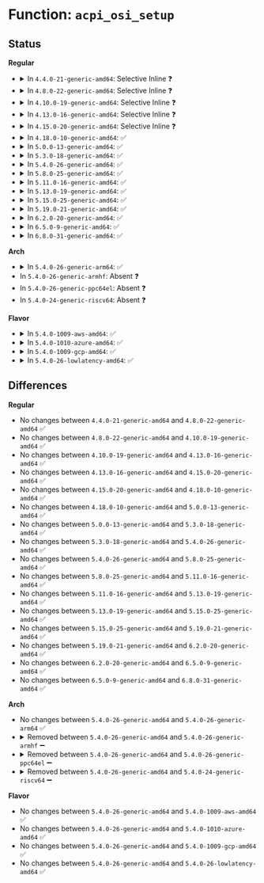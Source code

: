 # Function: <code>acpi_osi_setup</code>

## Status
<b>Regular</b>
<ul>
<li>
<details>
<summary>In <code>4.4.0-21-generic-amd64</code>: Selective Inline ❓</summary>

```c
void acpi_osi_setup(char * str)
```

```json
{
  "name": "acpi_osi_setup",
  "collision_type": "Unique Global",
  "inline_type": "Selective",
  "funcs": [
    {
      "addr": 18446744071595233827,
      "name": "acpi_osi_setup",
      "external": true,
      "loc": "drivers/acpi/osl.c:1430",
      "file": "drivers/acpi/osl.c",
      "inline": "not declared, inlined",
      "caller_inline": [],
      "caller_func": [
        "drivers/acpi/blacklist.c:dmi_disable_osi_win8",
        "drivers/acpi/blacklist.c:dmi_disable_osi_win7",
        "drivers/acpi/blacklist.c:dmi_disable_osi_vista",
        "drivers/acpi/blacklist.c:dmi_disable_osi_vista",
        "drivers/acpi/blacklist.c:dmi_disable_osi_vista",
        "drivers/acpi/osl.c:set_osi_linux",
        "drivers/acpi/osl.c:osi_setup"
      ]
    }
  ],
  "symbols": [
    {
      "addr": 18446744071595233827,
      "name": "acpi_osi_setup",
      "section": ".init.text",
      "bind": "STB_GLOBAL",
      "size": 232
    }
  ]
}
```
</details>
</li>
<li>
<details>
<summary>In <code>4.8.0-22-generic-amd64</code>: Selective Inline ❓</summary>

```c
void acpi_osi_setup(char * str)
```

```json
{
  "name": "acpi_osi_setup",
  "collision_type": "Unique Global",
  "inline_type": "Selective",
  "funcs": [
    {
      "addr": 18446744071595412260,
      "name": "acpi_osi_setup",
      "external": true,
      "loc": "drivers/acpi/osi.c:81",
      "file": "drivers/acpi/osi.c",
      "inline": "not declared, inlined",
      "caller_inline": [],
      "caller_func": [
        "drivers/acpi/osi.c:dmi_disable_osi_win8",
        "drivers/acpi/osi.c:dmi_disable_osi_win7",
        "drivers/acpi/osi.c:dmi_disable_osi_vista",
        "drivers/acpi/osi.c:dmi_disable_osi_vista",
        "drivers/acpi/osi.c:dmi_disable_osi_vista",
        "drivers/acpi/osi.c:acpi_osi_dmi_linux",
        "drivers/acpi/osi.c:osi_setup",
        "drivers/acpi/osi.c:acpi_osi_setup_linux"
      ]
    }
  ],
  "symbols": [
    {
      "addr": 18446744071595412260,
      "name": "acpi_osi_setup",
      "section": ".init.text",
      "bind": "STB_GLOBAL",
      "size": 258
    }
  ]
}
```
</details>
</li>
<li>
<details>
<summary>In <code>4.10.0-19-generic-amd64</code>: Selective Inline ❓</summary>

```c
void acpi_osi_setup(char * str)
```

```json
{
  "name": "acpi_osi_setup",
  "collision_type": "Unique Global",
  "inline_type": "Selective",
  "funcs": [
    {
      "addr": 18446744071595662110,
      "name": "acpi_osi_setup",
      "external": true,
      "loc": "drivers/acpi/osi.c:81",
      "file": "drivers/acpi/osi.c",
      "inline": "not declared, inlined",
      "caller_inline": [],
      "caller_func": [
        "drivers/acpi/osi.c:dmi_disable_osi_win8",
        "drivers/acpi/osi.c:dmi_disable_osi_win7",
        "drivers/acpi/osi.c:dmi_disable_osi_vista",
        "drivers/acpi/osi.c:dmi_disable_osi_vista",
        "drivers/acpi/osi.c:dmi_disable_osi_vista",
        "drivers/acpi/osi.c:acpi_osi_dmi_linux",
        "drivers/acpi/osi.c:osi_setup",
        "drivers/acpi/osi.c:acpi_osi_setup_linux"
      ]
    }
  ],
  "symbols": [
    {
      "addr": 18446744071595662110,
      "name": "acpi_osi_setup",
      "section": ".init.text",
      "bind": "STB_GLOBAL",
      "size": 258
    }
  ]
}
```
</details>
</li>
<li>
<details>
<summary>In <code>4.13.0-16-generic-amd64</code>: Selective Inline ❓</summary>

```c
void acpi_osi_setup(char * str)
```

```json
{
  "name": "acpi_osi_setup",
  "collision_type": "Unique Global",
  "inline_type": "Selective",
  "funcs": [
    {
      "addr": 18446744071596585388,
      "name": "acpi_osi_setup",
      "external": true,
      "loc": "drivers/acpi/osi.c:81",
      "file": "drivers/acpi/osi.c",
      "inline": "not declared, inlined",
      "caller_inline": [],
      "caller_func": [
        "drivers/acpi/osi.c:dmi_disable_osi_win8",
        "drivers/acpi/osi.c:dmi_disable_osi_win7",
        "drivers/acpi/osi.c:dmi_disable_osi_vista",
        "drivers/acpi/osi.c:dmi_disable_osi_vista",
        "drivers/acpi/osi.c:dmi_disable_osi_vista",
        "drivers/acpi/osi.c:dmi_enable_osi_linux",
        "drivers/acpi/osi.c:osi_setup",
        "drivers/acpi/osi.c:acpi_osi_setup_linux",
        "drivers/acpi/osi.c:acpi_osi_setup_linux"
      ]
    }
  ],
  "symbols": [
    {
      "addr": 18446744071596585388,
      "name": "acpi_osi_setup",
      "section": ".init.text",
      "bind": "STB_GLOBAL",
      "size": 264
    }
  ]
}
```
</details>
</li>
<li>
<details>
<summary>In <code>4.15.0-20-generic-amd64</code>: Selective Inline ❓</summary>

```c
void acpi_osi_setup(char * str)
```

```json
{
  "name": "acpi_osi_setup",
  "collision_type": "Unique Global",
  "inline_type": "Selective",
  "funcs": [
    {
      "addr": 18446744071602913363,
      "name": "acpi_osi_setup",
      "external": true,
      "loc": "drivers/acpi/osi.c:82",
      "file": "drivers/acpi/osi.c",
      "inline": "not declared, inlined",
      "caller_inline": [],
      "caller_func": [
        "drivers/acpi/osi.c:early_acpi_osi_init",
        "drivers/acpi/osi.c:early_acpi_osi_init",
        "drivers/acpi/osi.c:dmi_disable_osi_win8",
        "drivers/acpi/osi.c:dmi_disable_osi_win7",
        "drivers/acpi/osi.c:dmi_disable_osi_vista",
        "drivers/acpi/osi.c:dmi_disable_osi_vista",
        "drivers/acpi/osi.c:dmi_disable_osi_vista",
        "drivers/acpi/osi.c:dmi_enable_osi_linux",
        "drivers/acpi/osi.c:osi_setup",
        "drivers/acpi/osi.c:acpi_osi_setup_linux",
        "drivers/acpi/osi.c:acpi_osi_setup_linux",
        "drivers/acpi/osi.c:acpi_osi_setup_darwin",
        "drivers/acpi/osi.c:acpi_osi_setup_darwin",
        "drivers/acpi/osi.c:acpi_osi_setup_darwin",
        "drivers/acpi/osi.c:acpi_osi_setup_darwin"
      ]
    }
  ],
  "symbols": [
    {
      "addr": 18446744071602913363,
      "name": "acpi_osi_setup",
      "section": ".init.text",
      "bind": "STB_GLOBAL",
      "size": 264
    }
  ]
}
```
</details>
</li>
<li>
<details>
<summary>In <code>4.18.0-10-generic-amd64</code>: ✅</summary>

```c
void acpi_osi_setup(char * str)
```

```json
{
  "name": "acpi_osi_setup",
  "collision_type": "Unique Global",
  "inline_type": "No",
  "funcs": [
    {
      "addr": 18446744071603085366,
      "name": "acpi_osi_setup",
      "external": true,
      "loc": "drivers/acpi/osi.c:99",
      "file": "drivers/acpi/osi.c",
      "inline": "seen, unknown",
      "caller_inline": [],
      "caller_func": [
        "drivers/acpi/osi.c:dmi_disable_osi_win8",
        "drivers/acpi/osi.c:dmi_disable_osi_win7",
        "drivers/acpi/osi.c:dmi_disable_osi_vista",
        "drivers/acpi/osi.c:dmi_disable_osi_vista",
        "drivers/acpi/osi.c:dmi_disable_osi_vista",
        "drivers/acpi/osi.c:dmi_enable_osi_linux",
        "drivers/acpi/osi.c:osi_setup",
        "drivers/acpi/osi.c:acpi_osi_setup_linux",
        "drivers/acpi/osi.c:acpi_osi_setup_linux",
        "drivers/acpi/osi.c:__acpi_osi_setup_darwin",
        "drivers/acpi/osi.c:__acpi_osi_setup_darwin",
        "drivers/acpi/osi.c:__acpi_osi_setup_darwin",
        "drivers/acpi/osi.c:__acpi_osi_setup_darwin"
      ]
    }
  ],
  "symbols": [
    {
      "addr": 18446744071603085366,
      "name": "acpi_osi_setup",
      "section": ".init.text",
      "bind": "STB_GLOBAL",
      "size": 264
    }
  ]
}
```
</details>
</li>
<li>
<details>
<summary>In <code>5.0.0-13-generic-amd64</code>: ✅</summary>

```c
void acpi_osi_setup(char * str)
```

```json
{
  "name": "acpi_osi_setup",
  "collision_type": "Unique Global",
  "inline_type": "No",
  "funcs": [
    {
      "addr": 18446744071604887649,
      "name": "acpi_osi_setup",
      "external": true,
      "loc": "drivers/acpi/osi.c:106",
      "file": "drivers/acpi/osi.c",
      "inline": "seen, unknown",
      "caller_inline": [],
      "caller_func": [
        "drivers/acpi/osi.c:dmi_disable_osi_win8",
        "drivers/acpi/osi.c:dmi_disable_osi_win7",
        "drivers/acpi/osi.c:dmi_disable_osi_vista",
        "drivers/acpi/osi.c:dmi_disable_osi_vista",
        "drivers/acpi/osi.c:dmi_disable_osi_vista",
        "drivers/acpi/osi.c:dmi_enable_osi_linux",
        "drivers/acpi/osi.c:osi_setup",
        "drivers/acpi/osi.c:acpi_osi_setup_linux",
        "drivers/acpi/osi.c:acpi_osi_setup_linux",
        "drivers/acpi/osi.c:__acpi_osi_setup_darwin",
        "drivers/acpi/osi.c:__acpi_osi_setup_darwin",
        "drivers/acpi/osi.c:__acpi_osi_setup_darwin",
        "drivers/acpi/osi.c:__acpi_osi_setup_darwin"
      ]
    }
  ],
  "symbols": [
    {
      "addr": 18446744071604887649,
      "name": "acpi_osi_setup",
      "section": ".init.text",
      "bind": "STB_GLOBAL",
      "size": 264
    }
  ]
}
```
</details>
</li>
<li>
<details>
<summary>In <code>5.3.0-18-generic-amd64</code>: ✅</summary>

```c
void acpi_osi_setup(char * str)
```

```json
{
  "name": "acpi_osi_setup",
  "collision_type": "Unique Global",
  "inline_type": "No",
  "funcs": [
    {
      "addr": 18446744071604993728,
      "name": "acpi_osi_setup",
      "external": true,
      "loc": "drivers/acpi/osi.c:93",
      "file": "drivers/acpi/osi.c",
      "inline": "seen, unknown",
      "caller_inline": [],
      "caller_func": [
        "drivers/acpi/osi.c:dmi_disable_osi_win8",
        "drivers/acpi/osi.c:dmi_disable_osi_win7",
        "drivers/acpi/osi.c:dmi_disable_osi_vista",
        "drivers/acpi/osi.c:dmi_disable_osi_vista",
        "drivers/acpi/osi.c:dmi_disable_osi_vista",
        "drivers/acpi/osi.c:dmi_enable_osi_linux",
        "drivers/acpi/osi.c:osi_setup",
        "drivers/acpi/osi.c:acpi_osi_setup_linux",
        "drivers/acpi/osi.c:acpi_osi_setup_linux",
        "drivers/acpi/osi.c:__acpi_osi_setup_darwin",
        "drivers/acpi/osi.c:__acpi_osi_setup_darwin",
        "drivers/acpi/osi.c:__acpi_osi_setup_darwin",
        "drivers/acpi/osi.c:__acpi_osi_setup_darwin"
      ]
    }
  ],
  "symbols": [
    {
      "addr": 18446744071604993728,
      "name": "acpi_osi_setup",
      "section": ".init.text",
      "bind": "STB_GLOBAL",
      "size": 261
    }
  ]
}
```
</details>
</li>
<li>
<details>
<summary>In <code>5.4.0-26-generic-amd64</code>: ✅</summary>

```c
void acpi_osi_setup(char * str)
```

```json
{
  "name": "acpi_osi_setup",
  "collision_type": "Unique Global",
  "inline_type": "No",
  "funcs": [
    {
      "addr": 18446744071605030961,
      "name": "acpi_osi_setup",
      "external": true,
      "loc": "drivers/acpi/osi.c:93",
      "file": "drivers/acpi/osi.c",
      "inline": "seen, unknown",
      "caller_inline": [],
      "caller_func": [
        "drivers/acpi/osi.c:dmi_disable_osi_win8",
        "drivers/acpi/osi.c:dmi_disable_osi_win7",
        "drivers/acpi/osi.c:dmi_disable_osi_vista",
        "drivers/acpi/osi.c:dmi_disable_osi_vista",
        "drivers/acpi/osi.c:dmi_disable_osi_vista",
        "drivers/acpi/osi.c:dmi_enable_osi_linux",
        "drivers/acpi/osi.c:osi_setup",
        "drivers/acpi/osi.c:acpi_osi_setup_linux",
        "drivers/acpi/osi.c:acpi_osi_setup_linux",
        "drivers/acpi/osi.c:__acpi_osi_setup_darwin",
        "drivers/acpi/osi.c:__acpi_osi_setup_darwin",
        "drivers/acpi/osi.c:__acpi_osi_setup_darwin",
        "drivers/acpi/osi.c:__acpi_osi_setup_darwin"
      ]
    }
  ],
  "symbols": [
    {
      "addr": 18446744071605030961,
      "name": "acpi_osi_setup",
      "section": ".init.text",
      "bind": "STB_GLOBAL",
      "size": 261
    }
  ]
}
```
</details>
</li>
<li>
<details>
<summary>In <code>5.8.0-25-generic-amd64</code>: ✅</summary>

```c
void acpi_osi_setup(char * str)
```

```json
{
  "name": "acpi_osi_setup",
  "collision_type": "Unique Global",
  "inline_type": "No",
  "funcs": [
    {
      "addr": 18446744071609319897,
      "name": "acpi_osi_setup",
      "external": true,
      "loc": "drivers/acpi/osi.c:93",
      "file": "drivers/acpi/osi.c",
      "inline": "seen, unknown",
      "caller_inline": [],
      "caller_func": [
        "drivers/acpi/osi.c:dmi_disable_osi_win8",
        "drivers/acpi/osi.c:dmi_disable_osi_win7",
        "drivers/acpi/osi.c:dmi_disable_osi_vista",
        "drivers/acpi/osi.c:dmi_disable_osi_vista",
        "drivers/acpi/osi.c:dmi_disable_osi_vista",
        "drivers/acpi/osi.c:osi_setup",
        "drivers/acpi/osi.c:__acpi_osi_setup_linux",
        "drivers/acpi/osi.c:__acpi_osi_setup_linux",
        "drivers/acpi/osi.c:__acpi_osi_setup_darwin",
        "drivers/acpi/osi.c:__acpi_osi_setup_darwin",
        "drivers/acpi/osi.c:__acpi_osi_setup_darwin",
        "drivers/acpi/osi.c:__acpi_osi_setup_darwin"
      ]
    }
  ],
  "symbols": [
    {
      "addr": 18446744071609319897,
      "name": "acpi_osi_setup",
      "section": ".init.text",
      "bind": "STB_GLOBAL",
      "size": 261
    }
  ]
}
```
</details>
</li>
<li>
<details>
<summary>In <code>5.11.0-16-generic-amd64</code>: ✅</summary>

```c
void acpi_osi_setup(char * str)
```

```json
{
  "name": "acpi_osi_setup",
  "collision_type": "Unique Global",
  "inline_type": "No",
  "funcs": [
    {
      "addr": 18446744071612390569,
      "name": "acpi_osi_setup",
      "external": true,
      "loc": "drivers/acpi/osi.c:93",
      "file": "drivers/acpi/osi.c",
      "inline": "seen, unknown",
      "caller_inline": [],
      "caller_func": [
        "drivers/acpi/osi.c:dmi_disable_osi_win8",
        "drivers/acpi/osi.c:dmi_disable_osi_win7",
        "drivers/acpi/osi.c:dmi_disable_osi_vista",
        "drivers/acpi/osi.c:dmi_disable_osi_vista",
        "drivers/acpi/osi.c:dmi_disable_osi_vista",
        "drivers/acpi/osi.c:osi_setup",
        "drivers/acpi/osi.c:__acpi_osi_setup_linux",
        "drivers/acpi/osi.c:__acpi_osi_setup_linux",
        "drivers/acpi/osi.c:__acpi_osi_setup_darwin",
        "drivers/acpi/osi.c:__acpi_osi_setup_darwin",
        "drivers/acpi/osi.c:__acpi_osi_setup_darwin",
        "drivers/acpi/osi.c:__acpi_osi_setup_darwin"
      ]
    }
  ],
  "symbols": [
    {
      "addr": 18446744071612390569,
      "name": "acpi_osi_setup",
      "section": ".init.text",
      "bind": "STB_GLOBAL",
      "size": 261
    }
  ]
}
```
</details>
</li>
<li>
<details>
<summary>In <code>5.13.0-19-generic-amd64</code>: ✅</summary>

```c
void acpi_osi_setup(char * str)
```

```json
{
  "name": "acpi_osi_setup",
  "collision_type": "Unique Global",
  "inline_type": "No",
  "funcs": [
    {
      "addr": 18446744071614532054,
      "name": "acpi_osi_setup",
      "external": true,
      "loc": "drivers/acpi/osi.c:93",
      "file": "drivers/acpi/osi.c",
      "inline": "seen, unknown",
      "caller_inline": [],
      "caller_func": [
        "drivers/acpi/osi.c:dmi_disable_osi_win8",
        "drivers/acpi/osi.c:dmi_disable_osi_win7",
        "drivers/acpi/osi.c:dmi_disable_osi_vista",
        "drivers/acpi/osi.c:dmi_disable_osi_vista",
        "drivers/acpi/osi.c:dmi_disable_osi_vista",
        "drivers/acpi/osi.c:osi_setup",
        "drivers/acpi/osi.c:__acpi_osi_setup_linux",
        "drivers/acpi/osi.c:__acpi_osi_setup_linux",
        "drivers/acpi/osi.c:__acpi_osi_setup_darwin",
        "drivers/acpi/osi.c:__acpi_osi_setup_darwin",
        "drivers/acpi/osi.c:__acpi_osi_setup_darwin",
        "drivers/acpi/osi.c:__acpi_osi_setup_darwin"
      ]
    }
  ],
  "symbols": [
    {
      "addr": 18446744071614532054,
      "name": "acpi_osi_setup",
      "section": ".init.text",
      "bind": "STB_GLOBAL",
      "size": 261
    }
  ]
}
```
</details>
</li>
<li>
<details>
<summary>In <code>5.15.0-25-generic-amd64</code>: ✅</summary>

```c
void acpi_osi_setup(char * str)
```

```json
{
  "name": "acpi_osi_setup",
  "collision_type": "Unique Global",
  "inline_type": "No",
  "funcs": [
    {
      "addr": 18446744071615482912,
      "name": "acpi_osi_setup",
      "external": true,
      "loc": "drivers/acpi/osi.c:93",
      "file": "drivers/acpi/osi.c",
      "inline": "seen, unknown",
      "caller_inline": [],
      "caller_func": [
        "drivers/acpi/osi.c:dmi_disable_osi_win8",
        "drivers/acpi/osi.c:dmi_disable_osi_win7",
        "drivers/acpi/osi.c:dmi_disable_osi_vista",
        "drivers/acpi/osi.c:dmi_disable_osi_vista",
        "drivers/acpi/osi.c:dmi_disable_osi_vista",
        "drivers/acpi/osi.c:osi_setup",
        "drivers/acpi/osi.c:__acpi_osi_setup_linux",
        "drivers/acpi/osi.c:__acpi_osi_setup_linux",
        "drivers/acpi/osi.c:__acpi_osi_setup_darwin",
        "drivers/acpi/osi.c:__acpi_osi_setup_darwin",
        "drivers/acpi/osi.c:__acpi_osi_setup_darwin",
        "drivers/acpi/osi.c:__acpi_osi_setup_darwin"
      ]
    }
  ],
  "symbols": [
    {
      "addr": 18446744071615482912,
      "name": "acpi_osi_setup",
      "section": ".init.text",
      "bind": "STB_GLOBAL",
      "size": 311
    }
  ]
}
```
</details>
</li>
<li>
<details>
<summary>In <code>5.19.0-21-generic-amd64</code>: ✅</summary>

```c
void acpi_osi_setup(char * str)
```

```json
{
  "name": "acpi_osi_setup",
  "collision_type": "Unique Global",
  "inline_type": "No",
  "funcs": [
    {
      "addr": 18446744071617285056,
      "name": "acpi_osi_setup",
      "external": true,
      "loc": "drivers/acpi/osi.c:93",
      "file": "drivers/acpi/osi.c",
      "inline": "seen, unknown",
      "caller_inline": [],
      "caller_func": [
        "drivers/acpi/osi.c:dmi_disable_osi_win8",
        "drivers/acpi/osi.c:dmi_disable_osi_win7",
        "drivers/acpi/osi.c:dmi_disable_osi_vista",
        "drivers/acpi/osi.c:dmi_disable_osi_vista",
        "drivers/acpi/osi.c:dmi_disable_osi_vista",
        "drivers/acpi/osi.c:osi_setup",
        "drivers/acpi/osi.c:__acpi_osi_setup_linux",
        "drivers/acpi/osi.c:__acpi_osi_setup_linux",
        "drivers/acpi/osi.c:__acpi_osi_setup_darwin",
        "drivers/acpi/osi.c:__acpi_osi_setup_darwin",
        "drivers/acpi/osi.c:__acpi_osi_setup_darwin",
        "drivers/acpi/osi.c:__acpi_osi_setup_darwin"
      ]
    }
  ],
  "symbols": [
    {
      "addr": 18446744071617285056,
      "name": "acpi_osi_setup",
      "section": ".init.text",
      "bind": "STB_GLOBAL",
      "size": 337
    }
  ]
}
```
</details>
</li>
<li>
<details>
<summary>In <code>6.2.0-20-generic-amd64</code>: ✅</summary>

```c
void acpi_osi_setup(char * str)
```

```json
{
  "name": "acpi_osi_setup",
  "collision_type": "Unique Global",
  "inline_type": "No",
  "funcs": [
    {
      "addr": 18446744071627997872,
      "name": "acpi_osi_setup",
      "external": true,
      "loc": "drivers/acpi/osi.c:69",
      "file": "drivers/acpi/osi.c",
      "inline": "seen, unknown",
      "caller_inline": [],
      "caller_func": [
        "drivers/acpi/osi.c:early_acpi_osi_init",
        "drivers/acpi/osi.c:early_acpi_osi_init",
        "drivers/acpi/osi.c:dmi_disable_osi_win8",
        "drivers/acpi/osi.c:dmi_disable_osi_win7",
        "drivers/acpi/osi.c:dmi_disable_osi_vista",
        "drivers/acpi/osi.c:dmi_disable_osi_vista",
        "drivers/acpi/osi.c:dmi_disable_osi_vista",
        "drivers/acpi/osi.c:dmi_enable_osi_linux",
        "drivers/acpi/osi.c:osi_setup",
        "drivers/acpi/osi.c:osi_setup",
        "drivers/acpi/osi.c:osi_setup",
        "drivers/acpi/osi.c:osi_setup",
        "drivers/acpi/osi.c:osi_setup",
        "drivers/acpi/osi.c:osi_setup",
        "drivers/acpi/osi.c:osi_setup"
      ]
    }
  ],
  "symbols": [
    {
      "addr": 18446744071627997872,
      "name": "acpi_osi_setup",
      "section": ".init.text",
      "bind": "STB_GLOBAL",
      "size": 400
    }
  ]
}
```
</details>
</li>
<li>
<details>
<summary>In <code>6.5.0-9-generic-amd64</code>: ✅</summary>

```c
void acpi_osi_setup(char * str)
```

```json
{
  "name": "acpi_osi_setup",
  "collision_type": "Unique Global",
  "inline_type": "No",
  "funcs": [
    {
      "addr": 18446744071619763536,
      "name": "acpi_osi_setup",
      "external": true,
      "loc": "drivers/acpi/osi.c:69",
      "file": "drivers/acpi/osi.c",
      "inline": "seen, unknown",
      "caller_inline": [],
      "caller_func": [
        "drivers/acpi/osi.c:early_acpi_osi_init",
        "drivers/acpi/osi.c:early_acpi_osi_init",
        "drivers/acpi/osi.c:dmi_disable_osi_win8",
        "drivers/acpi/osi.c:dmi_disable_osi_win7",
        "drivers/acpi/osi.c:dmi_disable_osi_vista",
        "drivers/acpi/osi.c:dmi_disable_osi_vista",
        "drivers/acpi/osi.c:dmi_disable_osi_vista",
        "drivers/acpi/osi.c:dmi_enable_osi_linux",
        "drivers/acpi/osi.c:osi_setup",
        "drivers/acpi/osi.c:osi_setup",
        "drivers/acpi/osi.c:osi_setup",
        "drivers/acpi/osi.c:osi_setup",
        "drivers/acpi/osi.c:osi_setup",
        "drivers/acpi/osi.c:osi_setup",
        "drivers/acpi/osi.c:osi_setup"
      ]
    }
  ],
  "symbols": [
    {
      "addr": 18446744071619763536,
      "name": "acpi_osi_setup",
      "section": ".init.text",
      "bind": "STB_GLOBAL",
      "size": 400
    }
  ]
}
```
</details>
</li>
<li>
<details>
<summary>In <code>6.8.0-31-generic-amd64</code>: ✅</summary>

```c
void acpi_osi_setup(char * str)
```

```json
{
  "name": "acpi_osi_setup",
  "collision_type": "Unique Global",
  "inline_type": "No",
  "funcs": [
    {
      "addr": 18446744071622070912,
      "name": "acpi_osi_setup",
      "external": true,
      "loc": "drivers/acpi/osi.c:69",
      "file": "drivers/acpi/osi.c",
      "inline": "seen, unknown",
      "caller_inline": [],
      "caller_func": [
        "drivers/acpi/osi.c:early_acpi_osi_init",
        "drivers/acpi/osi.c:early_acpi_osi_init",
        "drivers/acpi/osi.c:dmi_disable_osi_win8",
        "drivers/acpi/osi.c:dmi_disable_osi_win7",
        "drivers/acpi/osi.c:dmi_disable_osi_vista",
        "drivers/acpi/osi.c:dmi_disable_osi_vista",
        "drivers/acpi/osi.c:dmi_disable_osi_vista",
        "drivers/acpi/osi.c:dmi_enable_osi_linux",
        "drivers/acpi/osi.c:osi_setup",
        "drivers/acpi/osi.c:osi_setup",
        "drivers/acpi/osi.c:osi_setup",
        "drivers/acpi/osi.c:osi_setup",
        "drivers/acpi/osi.c:osi_setup",
        "drivers/acpi/osi.c:osi_setup",
        "drivers/acpi/osi.c:osi_setup"
      ]
    }
  ],
  "symbols": [
    {
      "addr": 18446744071622070912,
      "name": "acpi_osi_setup",
      "section": ".init.text",
      "bind": "STB_GLOBAL",
      "size": 476
    }
  ]
}
```
</details>
</li>
</ul>
<b>Arch</b>
<ul>
<li>
<details>
<summary>In <code>5.4.0-26-generic-arm64</code>: ✅</summary>

```c
void acpi_osi_setup(char * str)
```

```json
{
  "name": "acpi_osi_setup",
  "collision_type": "Unique Global",
  "inline_type": "No",
  "funcs": [
    {
      "addr": 18446603336511111384,
      "name": "acpi_osi_setup",
      "external": true,
      "loc": "drivers/acpi/osi.c:93",
      "file": "drivers/acpi/osi.c",
      "inline": "seen, unknown",
      "caller_inline": [],
      "caller_func": [
        "drivers/acpi/osi.c:dmi_disable_osi_win8",
        "drivers/acpi/osi.c:dmi_disable_osi_win7",
        "drivers/acpi/osi.c:dmi_disable_osi_vista",
        "drivers/acpi/osi.c:dmi_disable_osi_vista",
        "drivers/acpi/osi.c:dmi_disable_osi_vista",
        "drivers/acpi/osi.c:dmi_enable_osi_linux",
        "drivers/acpi/osi.c:osi_setup",
        "drivers/acpi/osi.c:osi_setup",
        "drivers/acpi/osi.c:osi_setup",
        "drivers/acpi/osi.c:osi_setup",
        "drivers/acpi/osi.c:osi_setup",
        "drivers/acpi/osi.c:osi_setup",
        "drivers/acpi/osi.c:osi_setup"
      ]
    }
  ],
  "symbols": [
    {
      "addr": 18446603336511111384,
      "name": "acpi_osi_setup",
      "section": ".init.text",
      "bind": "STB_GLOBAL",
      "size": 344
    }
  ]
}
```
</details>
</li>
<li>
In <code>5.4.0-26-generic-armhf</code>: Absent ❓
</li>
<li>
In <code>5.4.0-26-generic-ppc64el</code>: Absent ❓
</li>
<li>
In <code>5.4.0-24-generic-riscv64</code>: Absent ❓
</li>
</ul>
<b>Flavor</b>
<ul>
<li>
<details>
<summary>In <code>5.4.0-1009-aws-amd64</code>: ✅</summary>

```c
void acpi_osi_setup(char * str)
```

```json
{
  "name": "acpi_osi_setup",
  "collision_type": "Unique Global",
  "inline_type": "No",
  "funcs": [
    {
      "addr": 18446744071604936093,
      "name": "acpi_osi_setup",
      "external": true,
      "loc": "drivers/acpi/osi.c:93",
      "file": "drivers/acpi/osi.c",
      "inline": "seen, unknown",
      "caller_inline": [],
      "caller_func": [
        "drivers/acpi/osi.c:dmi_disable_osi_win8",
        "drivers/acpi/osi.c:dmi_disable_osi_win7",
        "drivers/acpi/osi.c:dmi_disable_osi_vista",
        "drivers/acpi/osi.c:dmi_disable_osi_vista",
        "drivers/acpi/osi.c:dmi_disable_osi_vista",
        "drivers/acpi/osi.c:dmi_enable_osi_linux",
        "drivers/acpi/osi.c:osi_setup",
        "drivers/acpi/osi.c:acpi_osi_setup_linux",
        "drivers/acpi/osi.c:acpi_osi_setup_linux",
        "drivers/acpi/osi.c:__acpi_osi_setup_darwin",
        "drivers/acpi/osi.c:__acpi_osi_setup_darwin",
        "drivers/acpi/osi.c:__acpi_osi_setup_darwin",
        "drivers/acpi/osi.c:__acpi_osi_setup_darwin"
      ]
    }
  ],
  "symbols": [
    {
      "addr": 18446744071604936093,
      "name": "acpi_osi_setup",
      "section": ".init.text",
      "bind": "STB_GLOBAL",
      "size": 261
    }
  ]
}
```
</details>
</li>
<li>
<details>
<summary>In <code>5.4.0-1010-azure-amd64</code>: ✅</summary>

```c
void acpi_osi_setup(char * str)
```

```json
{
  "name": "acpi_osi_setup",
  "collision_type": "Unique Global",
  "inline_type": "No",
  "funcs": [
    {
      "addr": 18446744071604903373,
      "name": "acpi_osi_setup",
      "external": true,
      "loc": "drivers/acpi/osi.c:93",
      "file": "drivers/acpi/osi.c",
      "inline": "seen, unknown",
      "caller_inline": [],
      "caller_func": [
        "drivers/acpi/osi.c:dmi_disable_osi_win8",
        "drivers/acpi/osi.c:dmi_disable_osi_win7",
        "drivers/acpi/osi.c:dmi_disable_osi_vista",
        "drivers/acpi/osi.c:dmi_disable_osi_vista",
        "drivers/acpi/osi.c:dmi_disable_osi_vista",
        "drivers/acpi/osi.c:dmi_enable_osi_linux",
        "drivers/acpi/osi.c:osi_setup",
        "drivers/acpi/osi.c:acpi_osi_setup_linux",
        "drivers/acpi/osi.c:acpi_osi_setup_linux",
        "drivers/acpi/osi.c:__acpi_osi_setup_darwin",
        "drivers/acpi/osi.c:__acpi_osi_setup_darwin",
        "drivers/acpi/osi.c:__acpi_osi_setup_darwin",
        "drivers/acpi/osi.c:__acpi_osi_setup_darwin"
      ]
    }
  ],
  "symbols": [
    {
      "addr": 18446744071604903373,
      "name": "acpi_osi_setup",
      "section": ".init.text",
      "bind": "STB_GLOBAL",
      "size": 261
    }
  ]
}
```
</details>
</li>
<li>
<details>
<summary>In <code>5.4.0-1009-gcp-amd64</code>: ✅</summary>

```c
void acpi_osi_setup(char * str)
```

```json
{
  "name": "acpi_osi_setup",
  "collision_type": "Unique Global",
  "inline_type": "No",
  "funcs": [
    {
      "addr": 18446744071605013549,
      "name": "acpi_osi_setup",
      "external": true,
      "loc": "drivers/acpi/osi.c:93",
      "file": "drivers/acpi/osi.c",
      "inline": "seen, unknown",
      "caller_inline": [],
      "caller_func": [
        "drivers/acpi/osi.c:dmi_disable_osi_win8",
        "drivers/acpi/osi.c:dmi_disable_osi_win7",
        "drivers/acpi/osi.c:dmi_disable_osi_vista",
        "drivers/acpi/osi.c:dmi_disable_osi_vista",
        "drivers/acpi/osi.c:dmi_disable_osi_vista",
        "drivers/acpi/osi.c:dmi_enable_osi_linux",
        "drivers/acpi/osi.c:osi_setup",
        "drivers/acpi/osi.c:acpi_osi_setup_linux",
        "drivers/acpi/osi.c:acpi_osi_setup_linux",
        "drivers/acpi/osi.c:__acpi_osi_setup_darwin",
        "drivers/acpi/osi.c:__acpi_osi_setup_darwin",
        "drivers/acpi/osi.c:__acpi_osi_setup_darwin",
        "drivers/acpi/osi.c:__acpi_osi_setup_darwin"
      ]
    }
  ],
  "symbols": [
    {
      "addr": 18446744071605013549,
      "name": "acpi_osi_setup",
      "section": ".init.text",
      "bind": "STB_GLOBAL",
      "size": 261
    }
  ]
}
```
</details>
</li>
<li>
<details>
<summary>In <code>5.4.0-26-lowlatency-amd64</code>: ✅</summary>

```c
void acpi_osi_setup(char * str)
```

```json
{
  "name": "acpi_osi_setup",
  "collision_type": "Unique Global",
  "inline_type": "No",
  "funcs": [
    {
      "addr": 18446744071605035141,
      "name": "acpi_osi_setup",
      "external": true,
      "loc": "drivers/acpi/osi.c:93",
      "file": "drivers/acpi/osi.c",
      "inline": "seen, unknown",
      "caller_inline": [],
      "caller_func": [
        "drivers/acpi/osi.c:dmi_disable_osi_win8",
        "drivers/acpi/osi.c:dmi_disable_osi_win7",
        "drivers/acpi/osi.c:dmi_disable_osi_vista",
        "drivers/acpi/osi.c:dmi_disable_osi_vista",
        "drivers/acpi/osi.c:dmi_disable_osi_vista",
        "drivers/acpi/osi.c:dmi_enable_osi_linux",
        "drivers/acpi/osi.c:osi_setup",
        "drivers/acpi/osi.c:acpi_osi_setup_linux",
        "drivers/acpi/osi.c:acpi_osi_setup_linux",
        "drivers/acpi/osi.c:__acpi_osi_setup_darwin",
        "drivers/acpi/osi.c:__acpi_osi_setup_darwin",
        "drivers/acpi/osi.c:__acpi_osi_setup_darwin",
        "drivers/acpi/osi.c:__acpi_osi_setup_darwin"
      ]
    }
  ],
  "symbols": [
    {
      "addr": 18446744071605035141,
      "name": "acpi_osi_setup",
      "section": ".init.text",
      "bind": "STB_GLOBAL",
      "size": 261
    }
  ]
}
```
</details>
</li>
</ul>

## Differences
<b>Regular</b>
<ul>
<li>
No changes between <code>4.4.0-21-generic-amd64</code> and <code>4.8.0-22-generic-amd64</code> ✅
</li>
<li>
No changes between <code>4.8.0-22-generic-amd64</code> and <code>4.10.0-19-generic-amd64</code> ✅
</li>
<li>
No changes between <code>4.10.0-19-generic-amd64</code> and <code>4.13.0-16-generic-amd64</code> ✅
</li>
<li>
No changes between <code>4.13.0-16-generic-amd64</code> and <code>4.15.0-20-generic-amd64</code> ✅
</li>
<li>
No changes between <code>4.15.0-20-generic-amd64</code> and <code>4.18.0-10-generic-amd64</code> ✅
</li>
<li>
No changes between <code>4.18.0-10-generic-amd64</code> and <code>5.0.0-13-generic-amd64</code> ✅
</li>
<li>
No changes between <code>5.0.0-13-generic-amd64</code> and <code>5.3.0-18-generic-amd64</code> ✅
</li>
<li>
No changes between <code>5.3.0-18-generic-amd64</code> and <code>5.4.0-26-generic-amd64</code> ✅
</li>
<li>
No changes between <code>5.4.0-26-generic-amd64</code> and <code>5.8.0-25-generic-amd64</code> ✅
</li>
<li>
No changes between <code>5.8.0-25-generic-amd64</code> and <code>5.11.0-16-generic-amd64</code> ✅
</li>
<li>
No changes between <code>5.11.0-16-generic-amd64</code> and <code>5.13.0-19-generic-amd64</code> ✅
</li>
<li>
No changes between <code>5.13.0-19-generic-amd64</code> and <code>5.15.0-25-generic-amd64</code> ✅
</li>
<li>
No changes between <code>5.15.0-25-generic-amd64</code> and <code>5.19.0-21-generic-amd64</code> ✅
</li>
<li>
No changes between <code>5.19.0-21-generic-amd64</code> and <code>6.2.0-20-generic-amd64</code> ✅
</li>
<li>
No changes between <code>6.2.0-20-generic-amd64</code> and <code>6.5.0-9-generic-amd64</code> ✅
</li>
<li>
No changes between <code>6.5.0-9-generic-amd64</code> and <code>6.8.0-31-generic-amd64</code> ✅
</li>
</ul>
<b>Arch</b>
<ul>
<li>
No changes between <code>5.4.0-26-generic-amd64</code> and <code>5.4.0-26-generic-arm64</code> ✅
</li>
<li>
<details>
<summary>Removed between <code>5.4.0-26-generic-amd64</code> and <code>5.4.0-26-generic-armhf</code> ➖</summary>

```c
void acpi_osi_setup(char * str)
```
</details>
</li>
<li>
<details>
<summary>Removed between <code>5.4.0-26-generic-amd64</code> and <code>5.4.0-26-generic-ppc64el</code> ➖</summary>

```c
void acpi_osi_setup(char * str)
```
</details>
</li>
<li>
<details>
<summary>Removed between <code>5.4.0-26-generic-amd64</code> and <code>5.4.0-24-generic-riscv64</code> ➖</summary>

```c
void acpi_osi_setup(char * str)
```
</details>
</li>
</ul>
<b>Flavor</b>
<ul>
<li>
No changes between <code>5.4.0-26-generic-amd64</code> and <code>5.4.0-1009-aws-amd64</code> ✅
</li>
<li>
No changes between <code>5.4.0-26-generic-amd64</code> and <code>5.4.0-1010-azure-amd64</code> ✅
</li>
<li>
No changes between <code>5.4.0-26-generic-amd64</code> and <code>5.4.0-1009-gcp-amd64</code> ✅
</li>
<li>
No changes between <code>5.4.0-26-generic-amd64</code> and <code>5.4.0-26-lowlatency-amd64</code> ✅
</li>
</ul>

